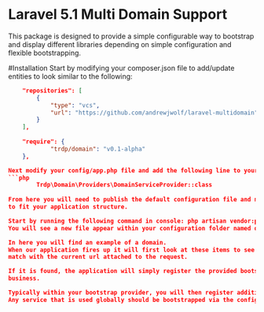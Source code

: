 # Laravel 5.1 Multi Domain Support
This package is designed to provide a simple configurable way to bootstrap and display different libraries depending on
simple configuration and flexible bootstrapping.

#Installation
Start by modifying your composer.json file to add/update entities to look similar to the following:
```json
    "repositories": [
        {
            "type": "vcs",
            "url": "https://github.com/andrewjwolf/laravel-multidomain"
        }
    ],
    
    "require": {
            "trdp/domain": "v0.1-alpha"
    },

Next modify your config/app.php file and add the following line to your providers array:
```php
        Trdp\Domain\Providers\DomainServiceProvider::class
        
From here you will need to publish the default configuration file and modify the contents
to fit your application structure.

Start by running the following command in console: php artisan vendor:publish.
You will see a new file appear within your configuration folder named domains.

In here you will find an example of a domain.
When our application fires up it will first look at these items to see if either the serverName or any of the serverAliases
match with the current url attached to the request.

If it is found, the application will simply register the provided bootstrap class and let it take care of any additional
business.

Typically within your bootstrap provider, you will then register additional services to be used only with that domain.
Any service that is used globally should be bootstrapped via the config/app.php providers array.
